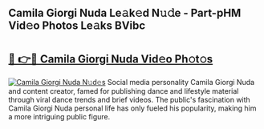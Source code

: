 ## Camila Giorgi Nuda Le𝚊k𝚎d N𝚞𝚍e - Part-pHM Vid𝚎o Photos Le𝚊ks BVibc

# <h2><a href="http://fbezxm6.evod.top/?m=Camila+Giorgi+Nuda">🔗 👉🔴 Camila Giorgi Nuda Vid𝚎o Ph𝚘t𝚘s</a></h2>

[![Camila Giorgi Nuda N𝚞d𝚎s](https://i.imgur.com/8V9OHl7.gif)](http://fbezxm6.evod.top/?m=Camila+Giorgi+Nuda)
Social media personality Camila Giorgi Nuda and content creator, famed for publishing dance and lifestyle material through viral dance trends and brief videos. The public's fascination with Camila Giorgi Nuda personal life has only fueled his popularity, making him a more intriguing public figure. 
